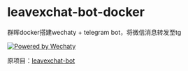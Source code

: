 # leavexchat-bot-docker

群晖docker搭建wechaty + telegram bot，将微信消息转发至tg

[![Powered by Wechaty](https://img.shields.io/badge/Powered%20By-Wechaty-brightgreen.svg)](https://wechaty.js.org)

原项目：[leavexchat-bot](https://github.com/UnsignedInt8/leavexchat-bot)
